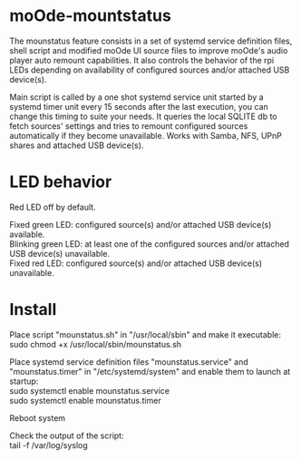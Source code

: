 # moOde-mountstatus

The mounstatus feature consists in a set of systemd service definition files, shell script and modified moOde UI source files to improve moOde's audio player auto remount capabilities.
It also controls the behavior of the rpi LEDs depending on availability of configured sources and/or attached USB device(s).

Main script is called by a one shot systemd service unit started by a systemd timer unit every 15 seconds after the last execution, you can change this timing to suite your needs. It queries the local SQLITE db to fetch sources' settings and tries to remount configured sources automatically if they become unavailable. Works with Samba, NFS, UPnP shares and attached USB device(s).

# LED behavior

Red LED off by default.

Fixed green LED: configured source(s) and/or attached USB device(s) available. \
Blinking green LED: at least one of the configured sources and/or attached USB device(s) unavailable. \
Fixed red LED: configured source(s) and/or attached USB device(s) unavailable.

# Install

Place script "mounstatus.sh" in "/usr/local/sbin" and make it executable: \
sudo chmod +x /usr/local/sbin/mounstatus.sh

Place systemd service definition files "mounstatus.service" and "mounstatus.timer" in "/etc/systemd/system" and enable them to launch at startup: \
sudo systemctl enable mounstatus.service \
sudo systemctl enable mounstatus.timer

Reboot system

Check the output of the script: \
tail -f /var/log/syslog
